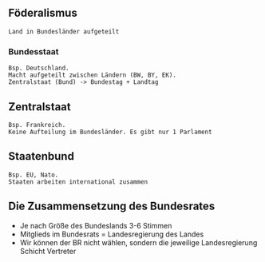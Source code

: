 
## Föderalismus 
	Land in Bundesländer aufgeteilt

### Bundesstaat
	Bsp. Deutschland.
	Macht aufgeteilt zwischen Ländern (BW, BY, EK).
	Zentralstaat (Bund) -> Bundestag + Landtag

## Zentralstaat
	Bsp. Frankreich.
	Keine Aufteilung im Bundesländer. Es gibt nur 1 Parlament

## Staatenbund
	Bsp. EU, Nato.
	Staaten arbeiten international zusammen

## Die Zusammensetzung des Bundesrates

- Je nach Größe des Bundeslands 3-6 Stimmen
- Mitglieds im Bundesrats = Landesregierung des Landes
- Wir können der BR nicht wählen, sondern die jeweilige Landesregierung Schicht Vertreter